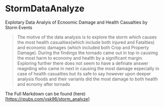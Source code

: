 # StormDataAnalyze
Explotary Data Analyis of Ecnoomic Damage and Health Casualties by Storm Events 

> The motive of the data analysis is to explore the storm which causes the most health casualties(which include both injured and Fatalties) and economic damages (which included both Crop and Property Damage). During the findings the tornado came out in top in causimg the most harm to economy and health by a significant margin. Exploring further there does not seem to have a definate answer reagrding who came in next in causing the most damage especially in case of health casualties but its safe to say however upon deeper analysis floods and their variants did the most damage to both health and ecnomy after tornado

The Full Markdown can be found (here)[https://rpubs.com/ysk96/storm_analyze]
